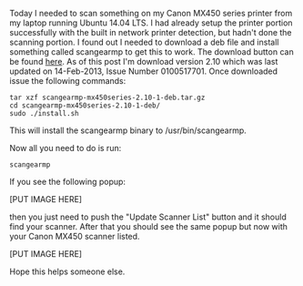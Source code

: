<!-- 
.. title: Getting a Canon MX450 Series Working With Ubuntu 14.04
.. slug: getting-a-canon-mx450-series-working-with-ubuntu-1404
.. date: 2015-01-08 21:03:55 UTC-06:00
.. tags: linux,ubuntu,troubleshooting
.. link: 
.. description: 
.. type: text
-->

Today I needed to scan something on my Canon MX450 series printer from my laptop running Ubuntu 14.04 LTS.  I had already setup the printer portion successfully with the built in network printer detection, but hadn't done the scanning portion.  I found out I needed to download a deb file and install something called scangearmp to get this to work.  The download button can be found [here](http://support-sg.canon-asia.com/contents/SG/EN/0100517701.html).  As of this post I'm download version 2.10 which was last updated on 14-Feb-2013, Issue Number 0100517701.  Once downloaded issue the following commands:

    tar xzf scangearmp-mx450series-2.10-1-deb.tar.gz
    cd scangearmp-mx450series-2.10-1-deb/
    sudo ./install.sh

This will install the scangearmp binary to /usr/bin/scangearmp.

Now all you need to do is run:

    scangearmp

If you see the following popup:

[PUT IMAGE HERE]

then you just need to push the "Update Scanner List" button and it should find your scanner.  After that you should see the same popup but now with your Canon MX450 scanner listed.

[PUT IMAGE HERE]

Hope this helps someone else.
